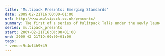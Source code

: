 ```yaml
---
title: 'Multipack Presents: Emerging Standards'
date: 2009-02-21T16:00:00+01:00
url: http://www.multipack.co.uk/presents/
summary: The first of a series of Mulitpack Talks under the newly launched *Presents* series. Join us on Saturday 21st February, at the One Black Bear offices, to hear Bruce Lawson, Stuart Langridge and Matt Machell discuss HTML 5, ARIA and other emerging web standards.
series: multipack_presents
start: 2009-02-21T16:00:00+01:00
end: 2009-02-21T19:00:00+01:00
tags:
- venue:9c4wf4h9+49
---
```

